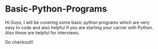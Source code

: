 # Basic-Python-Programs

Hi Guys, I will be covering some basic python programs which are very easy to code and also helpful if you are starting your carrier with Python.
Also these are helpful for interviews.

Do checkout!!
